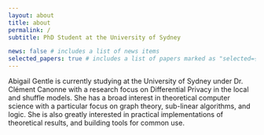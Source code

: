 ```yaml
---
layout: about
title: about
permalink: /
subtitle: PhD Student at the University of Sydney

news: false # includes a list of news items
selected_papers: true # includes a list of papers marked as "selected={true}"
---
```


Abigail Gentle is currently studying at the University of Sydney under Dr. Clément Canonne with a research focus on Differential Privacy in the local and shuffle models. She has a broad interest in theoretical computer science with a particular focus on graph theory, sub-linear algorithms, and logic. She is also greatly interested in practical implementations of theoretical results, and building tools for common use.

